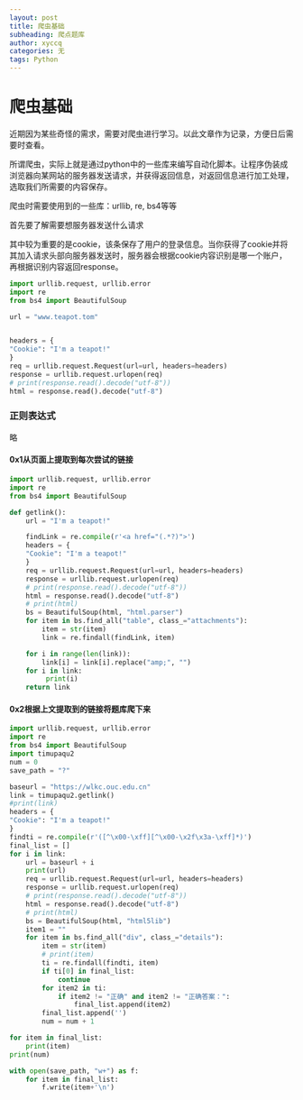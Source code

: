 ```yaml
---
layout: post
title: 爬虫基础
subheading: 爬点题库
author: xyccq
categories: 无
tags: Python
---
```




# 爬虫基础



近期因为某些奇怪的需求，需要对爬虫进行学习。以此文章作为记录，方便日后需要时查看。



所谓爬虫，实际上就是通过python中的一些库来编写自动化脚本。让程序伪装成浏览器向某网站的服务器发送请求，并获得返回信息，对返回信息进行加工处理，选取我们所需要的内容保存。



爬虫时需要使用到的一些库：urllib, re, bs4等等



首先要了解需要想服务器发送什么请求

其中较为重要的是cookie，该条保存了用户的登录信息。当你获得了cookie并将其加入请求头部向服务器发送时，服务器会根据cookie内容识别是哪一个账户，再根据识别内容返回response。

```python
import urllib.request, urllib.error
import re
from bs4 import BeautifulSoup

url = "www.teapot.tom"


headers = {
"Cookie": "I'm a teapot!"
}
req = urllib.request.Request(url=url, headers=headers)
response = urllib.request.urlopen(req)
# print(response.read().decode("utf-8"))
html = response.read().decode("utf-8")
```





### 正则表达式

略



#### 0x1从页面上提取到每次尝试的链接

```python
import urllib.request, urllib.error
import re
from bs4 import BeautifulSoup

def getlink():
    url = "I'm a teapot!"

    findLink = re.compile(r'<a href="(.*?)">')
    headers = {
    "Cookie": "I'm a teapot!"
    }
    req = urllib.request.Request(url=url, headers=headers)
    response = urllib.request.urlopen(req)
    # print(response.read().decode("utf-8"))
    html = response.read().decode("utf-8")
    # print(html)
    bs = BeautifulSoup(html, "html.parser")
    for item in bs.find_all("table", class_="attachments"):
        item = str(item)
        link = re.findall(findLink, item)

    for i in range(len(link)):
        link[i] = link[i].replace("amp;", "")
    for i in link:
         print(i)
    return link
```





#### 0x2根据上文提取到的链接将题库爬下来

```python
import urllib.request, urllib.error
import re
from bs4 import BeautifulSoup
import timupaqu2
num = 0
save_path = "?"

baseurl = "https://wlkc.ouc.edu.cn"
link = timupaqu2.getlink()
#print(link)
headers = {
"Cookie": "I'm a teapot!"
}
findti = re.compile(r'([^\x00-\xff][^\x00-\x2f\x3a-\xff]*)')
final_list = []
for i in link:
    url = baseurl + i
    print(url)
    req = urllib.request.Request(url=url, headers=headers)
    response = urllib.request.urlopen(req)
    # print(response.read().decode("utf-8"))
    html = response.read().decode("utf-8")
    # print(html)
    bs = BeautifulSoup(html, "html5lib")
    item1 = ""
    for item in bs.find_all("div", class_="details"):
        item = str(item)
        # print(item)
        ti = re.findall(findti, item)
        if ti[0] in final_list:
            continue
        for item2 in ti:
            if item2 != "正确" and item2 != "正确答案：":
                final_list.append(item2)
        final_list.append('')
        num = num + 1

for item in final_list:
    print(item)
print(num)

with open(save_path, "w+") as f:
    for item in final_list:
        f.write(item+'\n')

```

